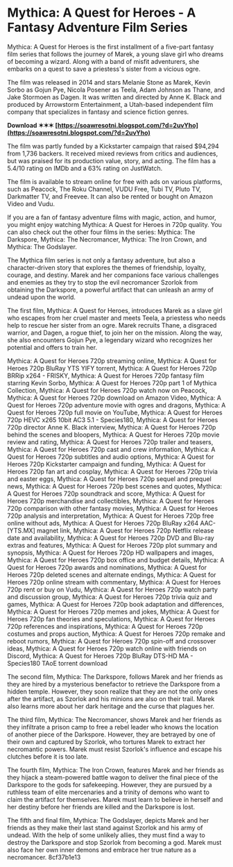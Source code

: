 # Mythica: A Quest for Heroes - A Fantasy Adventure Film Series
 
Mythica: A Quest for Heroes is the first installment of a five-part fantasy film series that follows the journey of Marek, a young slave girl who dreams of becoming a wizard. Along with a band of misfit adventurers, she embarks on a quest to save a priestess's sister from a vicious ogre.
 
The film was released in 2014 and stars Melanie Stone as Marek, Kevin Sorbo as Gojun Pye, Nicola Posener as Teela, Adam Johnson as Thane, and Jake Stormoen as Dagen. It was written and directed by Anne K. Black and produced by Arrowstorm Entertainment, a Utah-based independent film company that specializes in fantasy and science fiction genres.
 
**Download ✶✶✶ [https://soawresotni.blogspot.com/?d=2uvYho](https://soawresotni.blogspot.com/?d=2uvYho)**


 
The film was partly funded by a Kickstarter campaign that raised $94,294 from 1,736 backers. It received mixed reviews from critics and audiences, but was praised for its production value, story, and acting. The film has a 5.4/10 rating on IMDb and a 63% rating on JustWatch.
 
The film is available to stream online for free with ads on various platforms, such as Peacock, The Roku Channel, VUDU Free, Tubi TV, Pluto TV, Darkmatter TV, and Freevee. It can also be rented or bought on Amazon Video and Vudu.
 
If you are a fan of fantasy adventure films with magic, action, and humor, you might enjoy watching Mythica: A Quest for Heroes in 720p quality. You can also check out the other four films in the series: Mythica: The Darkspore, Mythica: The Necromancer, Mythica: The Iron Crown, and Mythica: The Godslayer.
  
The Mythica film series is not only a fantasy adventure, but also a character-driven story that explores the themes of friendship, loyalty, courage, and destiny. Marek and her companions face various challenges and enemies as they try to stop the evil necromancer Szorlok from obtaining the Darkspore, a powerful artifact that can unleash an army of undead upon the world.
 
The first film, Mythica: A Quest for Heroes, introduces Marek as a slave girl who escapes from her cruel master and meets Teela, a priestess who needs help to rescue her sister from an ogre. Marek recruits Thane, a disgraced warrior, and Dagen, a rogue thief, to join her on the mission. Along the way, she also encounters Gojun Pye, a legendary wizard who recognizes her potential and offers to train her.
 
Mythica: A Quest for Heroes 720p streaming online,  Mythica: A Quest for Heroes 720p BluRay YTS YIFY torrent,  Mythica: A Quest for Heroes 720p BRRip x264 - FRISKY,  Mythica: A Quest for Heroes 720p fantasy film starring Kevin Sorbo,  Mythica: A Quest for Heroes 720p part 1 of Mythica Collection,  Mythica: A Quest for Heroes 720p watch now on Peacock,  Mythica: A Quest for Heroes 720p download on Amazon Video,  Mythica: A Quest for Heroes 720p adventure movie with ogres and dragons,  Mythica: A Quest for Heroes 720p full movie on YouTube,  Mythica: A Quest for Heroes 720p HEVC x265 10bit AC3 5.1 - Species180,  Mythica: A Quest for Heroes 720p director Anne K. Black interview,  Mythica: A Quest for Heroes 720p behind the scenes and bloopers,  Mythica: A Quest for Heroes 720p movie review and rating,  Mythica: A Quest for Heroes 720p trailer and teasers,  Mythica: A Quest for Heroes 720p cast and crew information,  Mythica: A Quest for Heroes 720p subtitles and audio options,  Mythica: A Quest for Heroes 720p Kickstarter campaign and funding,  Mythica: A Quest for Heroes 720p fan art and cosplay,  Mythica: A Quest for Heroes 720p trivia and easter eggs,  Mythica: A Quest for Heroes 720p sequel and prequel news,  Mythica: A Quest for Heroes 720p best scenes and quotes,  Mythica: A Quest for Heroes 720p soundtrack and score,  Mythica: A Quest for Heroes 720p merchandise and collectibles,  Mythica: A Quest for Heroes 720p comparison with other fantasy movies,  Mythica: A Quest for Heroes 720p analysis and interpretation,  Mythica: A Quest for Heroes 720p free online without ads,  Mythica: A Quest for Heroes 720p BluRay x264 AAC-[YTS.MX] magnet link,  Mythica: A Quest for Heroes 720p Netflix release date and availability,  Mythica: A Quest for Heroes 720p DVD and Blu-ray extras and features,  Mythica: A Quest for Heroes 720p plot summary and synopsis,  Mythica: A Quest for Heroes 720p HD wallpapers and images,  Mythica: A Quest for Heroes 720p box office and budget details,  Mythica: A Quest for Heroes 720p awards and nominations,  Mythica: A Quest for Heroes 720p deleted scenes and alternate endings,  Mythica: A Quest for Heroes 720p online stream with commentary,  Mythica: A Quest for Heroes 720p rent or buy on Vudu,  Mythica: A Quest for Heroes 720p watch party and discussion group,  Mythica: A Quest for Heroes 720p trivia quiz and games,  Mythica: A Quest for Heroes 720p book adaptation and differences,  Mythica: A Quest for Heroes 720p memes and jokes,  Mythica: A Quest for Heroes 720p fan theories and speculations,  Mythica: A Quest for Heroes 720p references and inspirations,  Mythica: A Quest for Heroes 720p costumes and props auction,  Mythica: A Quest for Heroes 720p remake and reboot rumors,  Mythica: A Quest for Heroes 720p spin-off and crossover ideas,  Mythica: A Quest for Heroes 720p watch online with friends on Discord,  Mythica: A Quest for Heroes 720p BluRay DTS-HD MA - Species180 TAoE torrent download
 
The second film, Mythica: The Darkspore, follows Marek and her friends as they are hired by a mysterious benefactor to retrieve the Darkspore from a hidden temple. However, they soon realize that they are not the only ones after the artifact, as Szorlok and his minions are also on their trail. Marek also learns more about her dark heritage and the curse that plagues her.
 
The third film, Mythica: The Necromancer, shows Marek and her friends as they infiltrate a prison camp to free a rebel leader who knows the location of another piece of the Darkspore. However, they are betrayed by one of their own and captured by Szorlok, who tortures Marek to extract her necromantic powers. Marek must resist Szorlok's influence and escape his clutches before it is too late.
 
The fourth film, Mythica: The Iron Crown, features Marek and her friends as they hijack a steam-powered battle wagon to deliver the final piece of the Darkspore to the gods for safekeeping. However, they are pursued by a ruthless team of elite mercenaries and a trinity of demons who want to claim the artifact for themselves. Marek must learn to believe in herself and her destiny before her friends are killed and the Darkspore is lost.
 
The fifth and final film, Mythica: The Godslayer, depicts Marek and her friends as they make their last stand against Szorlok and his army of undead. With the help of some unlikely allies, they must find a way to destroy the Darkspore and stop Szorlok from becoming a god. Marek must also face her own inner demons and embrace her true nature as a necromancer.
 8cf37b1e13
 
